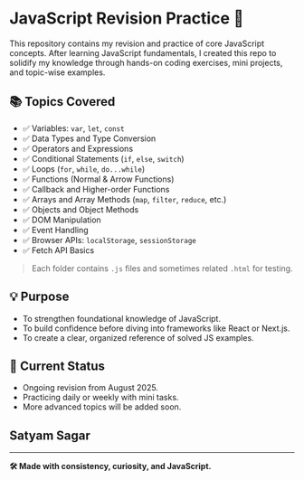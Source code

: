 # JavaScript Revision Practice 🚀

This repository contains my revision and practice of core JavaScript concepts. After learning JavaScript fundamentals, I created this repo to solidify my knowledge through hands-on coding exercises, mini projects, and topic-wise examples.

## 📚 Topics Covered

- ✅ Variables: `var`, `let`, `const`
- ✅ Data Types and Type Conversion
- ✅ Operators and Expressions
- ✅ Conditional Statements (`if`, `else`, `switch`)
- ✅ Loops (`for`, `while`, `do...while`)
- ✅ Functions (Normal & Arrow Functions)
- ✅ Callback and Higher-order Functions
- ✅ Arrays and Array Methods (`map`, `filter`, `reduce`, etc.)
- ✅ Objects and Object Methods
- ✅ DOM Manipulation
- ✅ Event Handling
- ✅ Browser APIs: `localStorage`, `sessionStorage`
- ✅ Fetch API Basics

> Each folder contains `.js` files and sometimes related `.html` for testing.

## 💡 Purpose

- To strengthen foundational knowledge of JavaScript.
- To build confidence before diving into frameworks like React or Next.js.
- To create a clear, organized reference of solved JS examples.

## 📅 Current Status

- Ongoing revision from August 2025.
- Practicing daily or weekly with mini tasks.
- More advanced topics will be added soon.

## Satyam Sagar

---

**🛠️ Made with consistency, curiosity, and JavaScript.**
